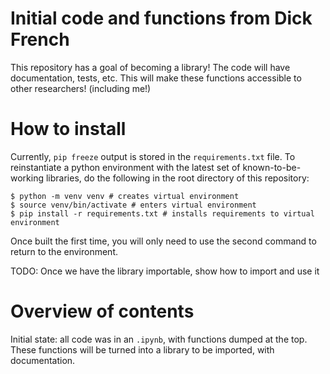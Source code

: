 # Initial code and functions from Dick French
This repository has a goal of becoming a library!
The code will have documentation, tests, etc.
This will make these functions accessible to other researchers! (including me!)

# How to install

Currently, `pip freeze` output is stored in the `requirements.txt` file.
To reinstantiate a python environment with the latest set of known-to-be-working libraries, do the following in the root directory of this repository:

    $ python -m venv venv # creates virtual environment
    $ source venv/bin/activate # enters virtual environment
    $ pip install -r requirements.txt # installs requirements to virtual environment

Once built the first time, you will only need to use the second command to return to the environment.

TODO: Once we have the library importable, show how to import and use it

# Overview of contents

Initial state: all code was in an `.ipynb`, with functions dumped at the top.
These functions will be turned into a library to be imported, with documentation.
